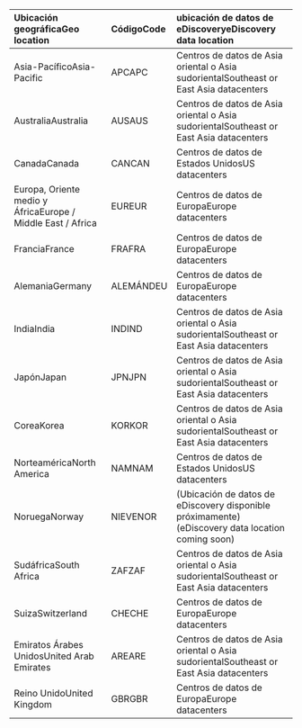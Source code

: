 
|  <span data-ttu-id="776b7-101">Ubicación geográfica</span><span class="sxs-lookup"><span data-stu-id="776b7-101">Geo location</span></span>               |  <span data-ttu-id="776b7-102">Código</span><span class="sxs-lookup"><span data-stu-id="776b7-102">Code</span></span>  |  <span data-ttu-id="776b7-103">ubicación de datos de eDiscovery</span><span class="sxs-lookup"><span data-stu-id="776b7-103">eDiscovery data location</span></span>        |
|:----------------------------|:-------|:---------------------------------|
|<span data-ttu-id="776b7-104">Asia-Pacífico</span><span class="sxs-lookup"><span data-stu-id="776b7-104">Asia-Pacific</span></span>                 |<span data-ttu-id="776b7-105">APC</span><span class="sxs-lookup"><span data-stu-id="776b7-105">APC</span></span>     |<span data-ttu-id="776b7-106">Centros de datos de Asia oriental o Asia sudoriental</span><span class="sxs-lookup"><span data-stu-id="776b7-106">Southeast or East Asia datacenters</span></span>|
|<span data-ttu-id="776b7-107">Australia</span><span class="sxs-lookup"><span data-stu-id="776b7-107">Australia</span></span>                    |<span data-ttu-id="776b7-108">AUS</span><span class="sxs-lookup"><span data-stu-id="776b7-108">AUS</span></span>     |<span data-ttu-id="776b7-109">Centros de datos de Asia oriental o Asia sudoriental</span><span class="sxs-lookup"><span data-stu-id="776b7-109">Southeast or East Asia datacenters</span></span>|
|<span data-ttu-id="776b7-110">Canada</span><span class="sxs-lookup"><span data-stu-id="776b7-110">Canada</span></span>                       |<span data-ttu-id="776b7-111">CAN</span><span class="sxs-lookup"><span data-stu-id="776b7-111">CAN</span></span>     |<span data-ttu-id="776b7-112">Centros de datos de Estados Unidos</span><span class="sxs-lookup"><span data-stu-id="776b7-112">US datacenters</span></span>                    |
|<span data-ttu-id="776b7-113">Europa, Oriente medio y África</span><span class="sxs-lookup"><span data-stu-id="776b7-113">Europe / Middle East / Africa</span></span>|<span data-ttu-id="776b7-114">EUR</span><span class="sxs-lookup"><span data-stu-id="776b7-114">EUR</span></span>     |<span data-ttu-id="776b7-115">Centros de datos de Europa</span><span class="sxs-lookup"><span data-stu-id="776b7-115">Europe datacenters</span></span>                |
|<span data-ttu-id="776b7-116">Francia</span><span class="sxs-lookup"><span data-stu-id="776b7-116">France</span></span>                       |<span data-ttu-id="776b7-117">FRA</span><span class="sxs-lookup"><span data-stu-id="776b7-117">FRA</span></span>     |<span data-ttu-id="776b7-118">Centros de datos de Europa</span><span class="sxs-lookup"><span data-stu-id="776b7-118">Europe datacenters</span></span>                |
|<span data-ttu-id="776b7-119">Alemania</span><span class="sxs-lookup"><span data-stu-id="776b7-119">Germany</span></span>                      |<span data-ttu-id="776b7-120">ALEMÁN</span><span class="sxs-lookup"><span data-stu-id="776b7-120">DEU</span></span>     |<span data-ttu-id="776b7-121">Centros de datos de Europa</span><span class="sxs-lookup"><span data-stu-id="776b7-121">Europe datacenters</span></span>                |
|<span data-ttu-id="776b7-122">India</span><span class="sxs-lookup"><span data-stu-id="776b7-122">India</span></span>                        |<span data-ttu-id="776b7-123">IND</span><span class="sxs-lookup"><span data-stu-id="776b7-123">IND</span></span>     |<span data-ttu-id="776b7-124">Centros de datos de Asia oriental o Asia sudoriental</span><span class="sxs-lookup"><span data-stu-id="776b7-124">Southeast or East Asia datacenters</span></span>|
|<span data-ttu-id="776b7-125">Japón</span><span class="sxs-lookup"><span data-stu-id="776b7-125">Japan</span></span>                        |<span data-ttu-id="776b7-126">JPN</span><span class="sxs-lookup"><span data-stu-id="776b7-126">JPN</span></span>     |<span data-ttu-id="776b7-127">Centros de datos de Asia oriental o Asia sudoriental</span><span class="sxs-lookup"><span data-stu-id="776b7-127">Southeast or East Asia datacenters</span></span>|
|<span data-ttu-id="776b7-128">Corea</span><span class="sxs-lookup"><span data-stu-id="776b7-128">Korea</span></span>                        |<span data-ttu-id="776b7-129">KOR</span><span class="sxs-lookup"><span data-stu-id="776b7-129">KOR</span></span>     |<span data-ttu-id="776b7-130">Centros de datos de Asia oriental o Asia sudoriental</span><span class="sxs-lookup"><span data-stu-id="776b7-130">Southeast or East Asia datacenters</span></span>|
|<span data-ttu-id="776b7-131">Norteamérica</span><span class="sxs-lookup"><span data-stu-id="776b7-131">North America</span></span>                |<span data-ttu-id="776b7-132">NAM</span><span class="sxs-lookup"><span data-stu-id="776b7-132">NAM</span></span>     |<span data-ttu-id="776b7-133">Centros de datos de Estados Unidos</span><span class="sxs-lookup"><span data-stu-id="776b7-133">US datacenters</span></span>                    |
|<span data-ttu-id="776b7-134">Noruega</span><span class="sxs-lookup"><span data-stu-id="776b7-134">Norway</span></span>                       |<span data-ttu-id="776b7-135">NIEVE</span><span class="sxs-lookup"><span data-stu-id="776b7-135">NOR</span></span>     |<span data-ttu-id="776b7-136">(Ubicación de datos de eDiscovery disponible próximamente)</span><span class="sxs-lookup"><span data-stu-id="776b7-136">(eDiscovery data location coming soon)</span></span>|
|<span data-ttu-id="776b7-137">Sudáfrica</span><span class="sxs-lookup"><span data-stu-id="776b7-137">South Africa</span></span>                 |<span data-ttu-id="776b7-138">ZAF</span><span class="sxs-lookup"><span data-stu-id="776b7-138">ZAF</span></span>     |<span data-ttu-id="776b7-139">Centros de datos de Asia oriental o Asia sudoriental</span><span class="sxs-lookup"><span data-stu-id="776b7-139">Southeast or East Asia datacenters</span></span>|
|<span data-ttu-id="776b7-140">Suiza</span><span class="sxs-lookup"><span data-stu-id="776b7-140">Switzerland</span></span>                  |<span data-ttu-id="776b7-141">CHE</span><span class="sxs-lookup"><span data-stu-id="776b7-141">CHE</span></span>     |<span data-ttu-id="776b7-142">Centros de datos de Europa</span><span class="sxs-lookup"><span data-stu-id="776b7-142">Europe datacenters</span></span>                |
|<span data-ttu-id="776b7-143">Emiratos Árabes Unidos</span><span class="sxs-lookup"><span data-stu-id="776b7-143">United Arab Emirates</span></span>         |<span data-ttu-id="776b7-144">ARE</span><span class="sxs-lookup"><span data-stu-id="776b7-144">ARE</span></span>     |<span data-ttu-id="776b7-145">Centros de datos de Asia oriental o Asia sudoriental</span><span class="sxs-lookup"><span data-stu-id="776b7-145">Southeast or East Asia datacenters</span></span>|
|<span data-ttu-id="776b7-146">Reino Unido</span><span class="sxs-lookup"><span data-stu-id="776b7-146">United Kingdom</span></span>               |<span data-ttu-id="776b7-147">GBR</span><span class="sxs-lookup"><span data-stu-id="776b7-147">GBR</span></span>     |<span data-ttu-id="776b7-148">Centros de datos de Europa</span><span class="sxs-lookup"><span data-stu-id="776b7-148">Europe datacenters</span></span>                |
